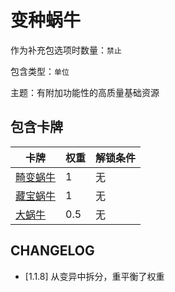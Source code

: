 # 变种蜗牛

作为补充包选项时数量：`禁止`

包含类型：`单位`

主题：有附加功能性的高质量基础资源

## 包含卡牌

卡牌 | 权重 | 解锁条件
--- | --- | ---
[畸变蜗牛](../卡牌/畸变蜗牛.md) | 1 | 无
[藏宝蜗牛](../卡牌/藏宝蜗牛.md) | 1 | 无
[大蜗牛](../卡牌/大蜗牛.md) | 0.5 | 无

## CHANGELOG

- [1.1.8] 从变异中拆分，重平衡了权重
